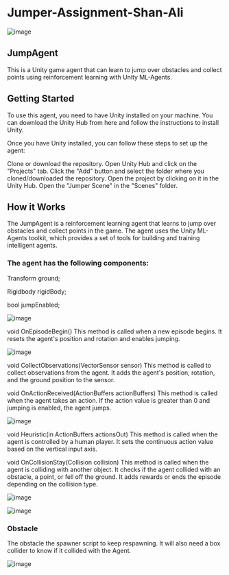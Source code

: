 # Jumper-Assignment-Shan-Ali

![image](https://user-images.githubusercontent.com/60844044/235789700-deb976b4-62f9-4e09-866b-37f51402f296.png)


## JumpAgent
This is a Unity game agent that can learn to jump over obstacles and collect points using reinforcement learning with Unity ML-Agents.

## Getting Started
To use this agent, you need to have Unity installed on your machine. You can download the Unity Hub from here and follow the instructions to install Unity.

Once you have Unity installed, you can follow these steps to set up the agent:

Clone or download the repository.
Open Unity Hub and click on the "Projects" tab.
Click the "Add" button and select the folder where you cloned/downloaded the repository.
Open the project by clicking on it in the Unity Hub.
Open the "Jumper Scene" in the "Scenes" folder.

## How it Works
The JumpAgent is a reinforcement learning agent that learns to jump over obstacles and collect points in the game. The agent uses the Unity ML-Agents toolkit, which provides a set of tools for building and training intelligent agents.

### The agent has the following components:

Transform ground;

Rigidbody rigidBody;

bool jumpEnabled;

![image](https://user-images.githubusercontent.com/60844044/235786322-90ff7e65-f0dd-4745-99b5-df9b2bd841a6.png)


void OnEpisodeBegin()
This method is called when a new episode begins. It resets the agent's position and rotation and enables jumping.

![image](https://user-images.githubusercontent.com/60844044/235786700-ec04a5d3-c627-4912-a042-1114bd9fea1e.png)


void CollectObservations(VectorSensor sensor)
This method is called to collect observations from the agent. It adds the agent's position, rotation, and the ground position to the sensor.

void OnActionReceived(ActionBuffers actionBuffers)
This method is called when the agent takes an action. If the action value is greater than 0 and jumping is enabled, the agent jumps.

![image](https://user-images.githubusercontent.com/60844044/235786770-fdc1d89a-5894-4c01-b223-5cbac7bfbaef.png)


void Heuristic(in ActionBuffers actionsOut)
This method is called when the agent is controlled by a human player. It sets the continuous action value based on the vertical input axis.

void OnCollisionStay(Collision collision)
This method is called when the agent is colliding with another object. It checks if the agent collided with an obstacle, a point, or fell off the ground. It adds rewards or ends the episode depending on the collision type.

![image](https://user-images.githubusercontent.com/60844044/235786958-08539242-ceef-4481-a28a-ece433ca2a74.png)

![image](https://user-images.githubusercontent.com/60844044/235789319-7af72372-d443-4936-ac2c-697a4368a173.png)


### Obstacle
The obstacle the spawner script to keep respawning. It will also need a box collider to know if it collided with the Agent.

![image](https://user-images.githubusercontent.com/60844044/235788771-b334f8aa-5305-420d-afe6-b829a3dc377f.png)

